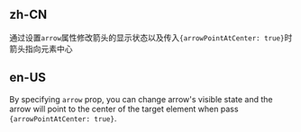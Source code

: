 ## zh-CN

通过设置`arrow`属性修改箭头的显示状态以及传入`{arrowPointAtCenter: true}`时箭头指向元素中心

## en-US

By specifying `arrow` prop, you can change arrow's visible state and the arrow will point to the center of the target element when pass `{arrowPointAtCenter: true}`.
